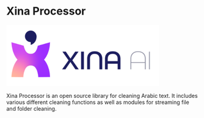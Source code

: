 # Xina Processor
<img alt="Xina AI" src="./imgs/logo.png" width="400">

Xina Processor is an open source library for cleaning Arabic text. It includes various different cleaning functions as well as modules for streaming file and folder cleaning.